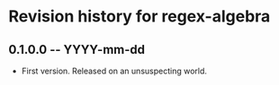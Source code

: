 # Revision history for regex-algebra

## 0.1.0.0 -- YYYY-mm-dd

* First version. Released on an unsuspecting world.
